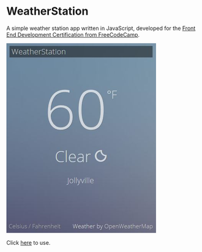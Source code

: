 
# WeatherStation

A simple weather station app written in JavaScript, developed for the [Front End Development Certification from FreeCodeCamp](https://www.freecodecamp.com/bburns).

<img src="screenshots/WeatherStation.jpg" />

Click [here](https://bburns.github.io/WeatherStation) to use.






